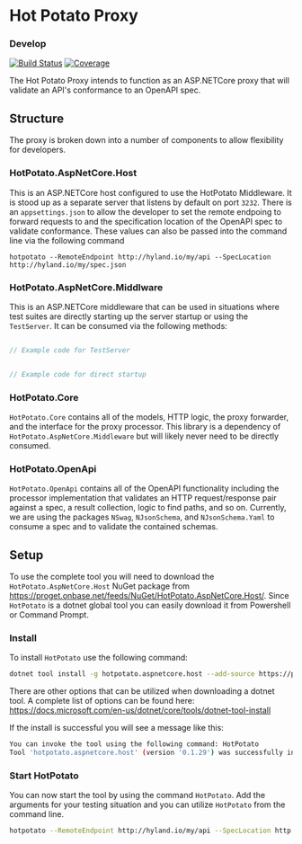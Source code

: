 # Hot Potato Proxy 
### Develop
[![Build Status](https://autotest.jenkins.hylandqa.net/job/Test%20Automation%20Team/job/hot-potato-.net/job/develop/badge/icon)](https://autotest.jenkins.hylandqa.net/job/Test%20Automation%20Team/job/hot-potato-.net/job/develop/) 
[![Coverage](http://shields.hyland.io/jenkins/c/https/autotest.jenkins.hylandqa.net/job/Test%20Automation%20Team/job/hot-potato-.net/job/develop.svg)](https://autotest.jenkins.hylandqa.net/job/Test%20Automation%20Team/job/hot-potato-.net/job/develop/lastSuccessfulBuild/cobertura/)

The Hot Potato Proxy intends to function as an ASP.NETCore proxy that will validate an API's conformance to an OpenAPI spec.

## Structure

The proxy is broken down into a number of components to allow flexibility for developers.

### HotPotato.AspNetCore.Host

This is an ASP.NETCore host configured to use the HotPotato Middleware. It is stood up as a separate server that listens by default on port `3232`. There is an `appsettings.json` to allow the developer to set the remote endpoing to forward requests to and the specification location of the OpenAPI spec to validate conformance. These values can also be passed into the command line via the following command

`hotpotato --RemoteEndpoint http://hyland.io/my/api --SpecLocation http://hyland.io/my/spec.json`

### HotPotato.AspNetCore.Middlware

This is an ASP.NETCore middleware that can be used in situations where test suites are directly starting up the server startup or using the `TestServer`. It can be consumed via the following methods:

```csharp

// Example code for TestServer

```

```csharp

// Example code for direct startup

```

### HotPotato.Core

`HotPotato.Core` contains all of the models, HTTP logic, the proxy forwarder, and the interface for the proxy processor. This library is a dependency of `HotPotato.AspNetCore.Middleware` but will likely never need to be directly consumed.

### HotPotato.OpenApi

`HotPotato.OpenApi` contains all of the OpenAPI functionality including the processor implementation that validates an HTTP request/response pair against a spec, a result collection, logic to find paths, and so on. Currently, we are using the packages `NSwag`, `NJsonSchema`, and `NJsonSchema.Yaml` to consume a spec and to validate the contained schemas.

## Setup

To use the complete tool you will need to download the `HotPotato.AspNetCore.Host` NuGet package from https://proget.onbase.net/feeds/NuGet/HotPotato.AspNetCore.Host/. Since `HotPotato` is a dotnet global tool you can easily download it from Powershell or Command Prompt.

### Install
To install `HotPotato` use the following command:
```sh
dotnet tool install -g hotpotato.aspnetcore.host --add-source https://proget.onbase.net/feeds/NuGet/HotPotato.AspNetCore.Host/
```
There are other options that can be utilized when downloading a dotnet tool. A complete list of options can be found here: https://docs.microsoft.com/en-us/dotnet/core/tools/dotnet-tool-install

If the install is successful you will see a message like this:  
```sh
You can invoke the tool using the following command: HotPotato
Tool 'hotpotato.aspnetcore.host' (version '0.1.29') was successfully installed.
```
### Start HotPotato

You can now start the tool by using the command `HotPotato`. Add the arguments for your testing situation and you can utilize `HotPotato` from the command line.
```sh
hotpotato --RemoteEndpoint http://hyland.io/my/api --SpecLocation http://hyland.io/my/spec.json
```
